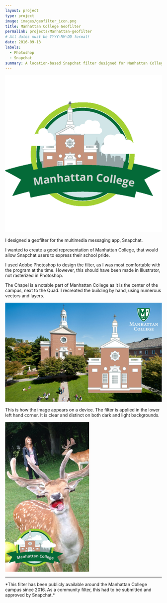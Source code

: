 ```yaml
---
layout: project
type: project
image: images/geofilter_icon.png
title: Manhattan College Geofilter
permalink: projects/Manhattan-geofilter
# All dates must be YYYY-MM-DD format!
date: 2016-09-13
labels:
  - Photoshop
  - Snapchat
summary: A location-based Snapchat filter designed for Manhattan College.
---
```


<img class="ui medium right floated rounded image" src="../images/geofilter_icon.png"> 

I designed a geofilter for the multimedia messaging app, Snapchat. 

I wanted to create a good representation of Manhattan College, that would allow Snapchat users to express their school pride. 

I used Adobe Photoshop to design the filter, as I was most comfortable with the program at the time. However, this should have been made in Illustrator, not rasterized in Photoshop.

The Chapel is a notable part of Manhattan College as it is the center of the campus, next to the Quad. I recreated the building by hand, using numerous vectors and layers.

<img class="ui image" src="../images/chapel.png">

This is how the image appears on a device. The filter is applied in the lower left hand corner. It is clear and distinct on both dark and light backgrounds. 

<img src="../images/snapchat.png" alight="middle" height="480" width="270">

<hr>
*This filter has been publicly available around the Manhattan College campus since 2016. As a community filter, this had to be submitted and approved by Snapchat.*


